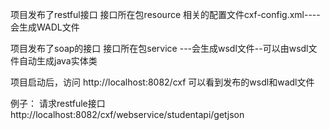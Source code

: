 项目发布了restful接口  接口所在包resource  相关的配置文件cxf-config.xml----会生成WADL文件

项目发布了soap的接口  接口所在包service ---会生成wsdl文件--可以由wsdl文件自动生成java实体类

项目启动后，访问
http://localhost:8082/cxf  可以看到发布的wsdl和wadl文件

例子：
请求restfule接口  http://localhost:8082/cxf/webservice/studentapi/getjson




